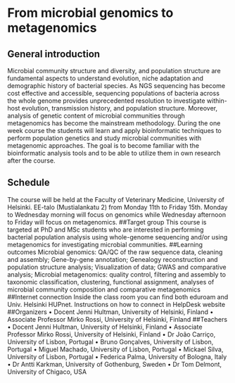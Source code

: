 # From microbial genomics to metagenomics
## General introduction
Microbial community structure and diversity, and population structure are fundamental aspects to understand evolution, niche adaptation and demographic history of bacterial species. As NGS sequencing has become cost effective and accessible, sequencing populations of bacteria across the whole genome provides unprecedented resolution to investigate within-host evolution, transmission history, and population structure. Moreover, analysis of genetic content of microbial communities through metagenomics has become the mainstream methodology. During the one week course the students will learn and apply bioinformatic techniques to perform population genetics and study microbial communities with metagenomic approaches. The goal is to become familiar with the bioinformatic analysis tools and to be able to utilize them in own research after the course.
## Schedule
The course will be held at the Faculty of Veterinary Medicine, University of Helsinki. EE-talo (Mustialankatu 2) from Monday 11th to Friday 15th. 
Monday to Wednesday morning will focus on genomics while Wednesday afternoon to Friday will focus on metagenomics.
##Target group
This course is targeted at PhD and MSc students who are interested in performing bacterial population analysis using whole-genome sequencing and/or using metagenomics for investigating microbial communities.
##Learning outcomes
Microbial genomics: QA/QC of the raw sequence data, cleaning and assembly; Gene-by-gene annotation; Genealogy reconstruction and population structure analysis; Visualization of data; GWAS and comparative analysis; Microbial metagenomics: quality control, filtering and assembly to taxonomic classification, clustering, functional assignment, analyses of microbial community composition and comparative metagenomics
##Internet connection 
Inside the class room you can find both eduroam and Univ. Helsinki HUPnet. Instructions on how to connect in HelpDesk website
##Organizers
•	Docent Jenni Hultman, University of Helsinki, Finland
•	Associate Professor Mirko Rossi, University of Helsinki, Finland
##Teachers
•	Docent Jenni Hultman, University of Helsinki, Finland
•	Associate Professor Mirko Rossi, University of Helsinki, Finland
•	Dr João Carriço, University of Lisbon, Portugal
•	Bruno Gonçalves, University of Lisbon, Portugal
•	Miguel Machado, University of Lisbon, Portugal
•	Mickael Silva, University of Lisbon, Portugal 
•	Federica Palma, University of Bologna, Italy
•	Dr Antti Karkman, University of Gothenburg, Sweden
•	Dr Tom Delmont, University of Chigaco, USA
